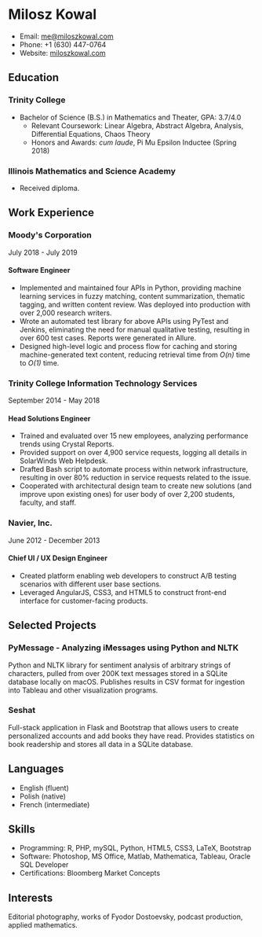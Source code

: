 # Milosz Kowal
* Email: [me@miloszkowal.com](mailto:me@miloszkowal.com)
* Phone: +1 (630) 447-0764
* Website: [miloszkowal.com](https://miloszkowal.com)

## Education

### Trinity College
* Bachelor of Science (B.S.) in Mathematics and Theater, GPA: 3.7/4.0
    * Relevant Coursework: Linear Algebra, Abstract Algebra, Analysis, Differential Equations, Chaos Theory
    * Honors and Awards: _cum laude_, Pi Mu Epsilon Inductee (Spring 2018)

### Illinois Mathematics and Science Academy
* Received diploma.

## Work Experience

### Moody's Corporation
July 2018 - July 2019

#### Software Engineer
* Implemented and maintained four APIs in Python, providing machine learning services in fuzzy matching, content summarization, thematic tagging, and written content review. Was deployed into production with over 2,000 research writers.
* Wrote an automated test library for above APIs using PyTest and Jenkins, eliminating the need for manual qualitative testing, resulting in over 600 test cases. Reports were generated in Allure.
* Designed high-level logic and process flow for caching and storing machine-generated text content, reducing retrieval time from _O(n)_ time to _O(1)_ time.

### Trinity College Information Technology Services
September 2014 - May 2018

#### Head Solutions Engineer
* Trained and evaluated over 15 new employees, analyzing performance trends using Crystal Reports.
* Provided support on over 4,900 service requests, logging all details in SolarWinds Web Helpdesk.
* Drafted Bash script to automate process within network infrastructure, resulting in over 80% reduction in service requests related to the issue.
* Cooperated with architectural design team to create new solutions (and improve upon existing ones) for user body of over 2,200 students, faculty, and staff.

### Navier, Inc.
June 2012 - December 2013

#### Chief UI / UX Design Engineer

* Created platform enabling web developers to construct A/B testing scenarios with different user base sections.
* Leveraged AngularJS, CSS3, and HTML5 to construct front-end interface for customer-facing products.

## Selected Projects

### PyMessage - Analyzing iMessages using Python and NLTK

Python and NLTK library for sentiment analysis of arbitrary strings of characters, pulled from over 200K text messages stored in a SQLite database locally on macOS. Publishes results in CSV format for ingestion into Tableau and other visualization programs.

### Seshat

Full-stack application in Flask and Bootstrap that allows users to create personalized accounts and add books they have read. Provides statistics on book readership and stores all data in a SQLite database.

## Languages

* English (fluent)
* Polish (native)
* French (intermediate)

## Skills

* Programming: R, PHP, mySQL, Python, HTML5, CSS3, LaTeX, Bootstrap
* Software: Photoshop, MS Office, Matlab, Mathematica, Tableau, Oracle SQL Developer
* Certifications: Bloomberg Market Concepts

## Interests

Editorial photography, works of Fyodor Dostoevsky, podcast production, applied mathematics.
